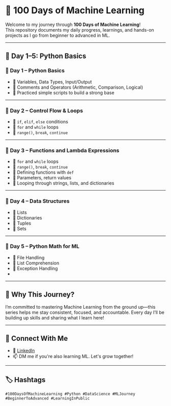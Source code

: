 # 💯 100 Days of Machine Learning

Welcome to my journey through **100 Days of Machine Learning**!  
This repository documents my daily progress, learnings, and hands-on projects as I go from beginner to advanced in ML.

---

## 🔢 Day 1–5: Python Basics

### 📅 **Day 1 – Python Basics**
- 🔹 Variables, Data Types, Input/Output
- 🔹 Comments and Operators (Arithmetic, Comparison, Logical)
- 🔹 Practiced simple scripts to build a strong base

---

### 📅 **Day 2 – Control Flow & Loops**
- 🔹 `if`, `elif`, `else` conditions
- 🔹 `for` and `while` loops
- 🔹 `range()`, `break`, `continue`

---

### 📅 **Day 3 – Functions and Lambda Expressions**
- 🔹 `for` and `while` loops
- 🔹 `range()`, `break`, `continue`
- 🔹 Defining functions with `def`
- 🔹 Parameters, return values
- 🔹 Looping through strings, lists, and dictionaries

---

### 📅 **Day 4 – Data Structures**
- 🔹 Lists
- 🔹 Dictionaries
- 🔹 Tuples
- 🔹 Sets

---

### 📅 **Day 5 – Python Math for ML**
- 🔹 File Handling
- 🔹 List Comprehension
- 🔹 Exception Handling
- 
---

## 📌 Why This Journey?
I’m committed to mastering Machine Learning from the ground up—this series helps me stay consistent, focused, and accountable. Every day I’ll be building up skills and sharing what I learn here!

---

## 🚀 Connect With Me
- 🔗 [LinkedIn](https://www.linkedin.com/in/uzma-khatun-88b990334)
- 📫 DM me if you're also learning ML. Let's grow together!

---

## 🏷️ Hashtags
`#100DaysOfMachineLearning #Python #DataScience #MLJourney #BeginnerToAdvanced #LearningInPublic`

